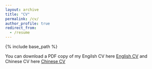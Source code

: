 ```yaml
---
layout: archive
title: "CV"
permalink: /cv/
author_profile: true
redirect_from:
  - /resume
---
```


{% include base_path %}


You can download a PDF copy of my Engilsh CV here [English CV](../assets/Resume_Ziyi_Guan.pdf) and Chinese CV here [Chinese CV](../assets/管子义_大模型算法工程师_简历.pdf)
